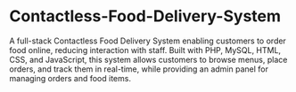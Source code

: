 # Contactless-Food-Delivery-System
A full-stack Contactless Food Delivery System enabling customers to order food online, reducing interaction with staff. Built with PHP, MySQL, HTML, CSS, and JavaScript, this system allows customers to browse menus, place orders, and track them in real-time, while providing an admin panel for managing orders and food items.
